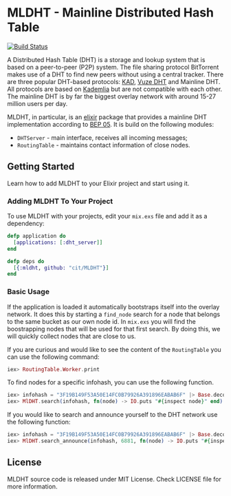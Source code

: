 # MLDHT - Mainline Distributed Hash Table
[![Build Status](https://travis-ci.org/cit/MLDHT.svg)](https://travis-ci.org/cit/MLDHT)

A Distributed Hash Table (DHT) is a storage and lookup system that is based on a peer-to-peer (P2P) system. The file sharing protocol BitTorrent makes use of a DHT to find new peers without using a central tracker. There are three popular DHT-based protocols: [KAD](https://en.wikipedia.org/wiki/Kad_network), [Vuze DHT](http://wiki.vuze.com/w/Distributed_hash_table) and Mainline DHT. All protocols are based on [Kademlia](https://en.wikipedia.org/wiki/Kademlia) but are not compatible with each other. The mainline DHT is by far the biggest overlay network with around 15-27 million users per day.

MLDHT, in particular, is an [elixir](http://elixir-lang.org/) package that provides a mainline DHT implementation according to [BEP 05](http://www.bittorrent.org/beps/bep_0005.html). It is build on the following modules:

  * `DHTServer` - main interface, receives all incoming messages;
  * `RoutingTable` - maintains contact information of close nodes.

## Getting Started

Learn how to add MLDHT to your Elixir project and start using it.

### Adding MLDHT To Your Project

To use MLDHT with your projects, edit your `mix.exs` file and add it as a dependency:

```elixir
defp application do
  [applications: [:dht_server]]
end

defp deps do
  [{:mldht, github: "cit/MLDHT"}]
end
```

### Basic Usage

If the application is loaded it automatically bootstraps itself into the overlay network. It does this by starting a `find_node` search for a node that belongs to the same bucket as our own node id. In `mix.exs` you will find the boostrapping nodes that will be used for that first search. By doing this, we will quickly collect nodes that are close to us.

If you are curious and would like to see the content of the `RoutingTable` you can use the following command:

```elixir
iex> RoutingTable.Worker.print
```

To find nodes for a specific infohash, you can use the following function.

```elixir
iex> infohash = "3F19B149F53A50E14FC0B79926A391896EABAB6F" |> Base.decode16! ## Ubuntu 15.04
iex> MlDHT.search(infohash, fn(node) -> IO.puts "#{inspect node}" end)
```

If you would like to search and announce yourself to the DHT network use the following function:

```elixir
iex> infohash = "3F19B149F53A50E14FC0B79926A391896EABAB6F" |> Base.decode16! ## Ubuntu 15.04
iex> MlDHT.search_announce(infohash, 6881, fn(node) -> IO.puts "#{inspect node}" end)
```

## License

MLDHT source code is released under MIT License.
Check LICENSE file for more information.